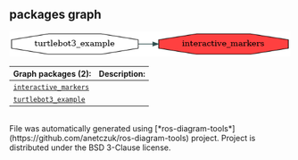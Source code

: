 <!--
File was automatically generated using 'ros-diagram-tools' project.
Project is distributed under the BSD 3-Clause license.
-->

## packages graph

[![interactive_markers](interactive_markers.png "interactive_markers")](interactive_markers.png)

| Graph packages (2): | Description: |
| ----------------------------------- | ------------ |
| [`interactive_markers`](interactive_markers.html) |  |
| [`turtlebot3_example`](turtlebot3_example.html) |  |


</br>
File was automatically generated using [*ros-diagram-tools*](https://github.com/anetczuk/ros-diagram-tools) project.
Project is distributed under the BSD 3-Clause license.
